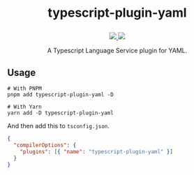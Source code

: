 <h1 align='center'>
<p align='center'>typescript-plugin-yaml</p>
</h1>

<p align='center'>
<a href='https://www.npmjs.com/package/typescript-plugin-yaml'>
<img src='https://img.shields.io/npm/v/typescript-plugin-yaml/latest.svg'>
</a>
<a href='https://npmjs.com/package/typescript-plugin-yaml'>
<img src='https://img.shields.io/npm/l/typescript-plugin-yaml' >
</a>
</p>
<p align='center'>A Typescript Language Service plugin for YAML.</p>



## Usage

```shell
# With PNPM
pnpm add typescript-plugin-yaml -D

# With Yarn
yarn add -D typescript-plugin-yaml
```

And then add this to `tsconfig.json`.
```json
{
  "compilerOptions": {
    "plugins": [{ "name": "typescript-plugin-yaml" }]
  }
}
```

